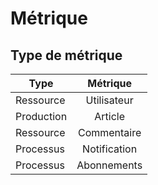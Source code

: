 # Métrique

## Type de métrique

| Type       |   Métrique   |
| ---------- | :----------: |
| Ressource  | Utilisateur  |
| Production |   Article    |
| Ressource  | Commentaire  |
| Processus  | Notification |
| Processus  | Abonnements  |
